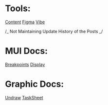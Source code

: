 # Tools:

[Content](https://drive.google.com/drive/u/0/folders/11QWmIIxUJbg_Vis6jPy9Z6sr6xsehC-8)
[Figma](https://www.figma.com/file/pC7hfJctn629zZ0fAsxXiq/Breakfree_app?node-id=6%3A36)
[Vibe](https://app.vibe.us/smart.RECENT/aNCo3nuV715mH287ogypLc/hnteH4T7-TkwhWlmo9AleI)

/_
Not Maintaining Update History of the Posts
_/

# MUI Docs:

[Breakpoints](https://mui.com/customization/breakpoints/)
[Display](https://mui.com/system/display/)

# Graphic Docs:

[Undraw](https://undraw.co/search)
[TaskSheet](https://docs.google.com/spreadsheets/d/1ssuo8oqDm911NDym64S8uV90v1oPxZ2QMYttnsuCA1k/edit#gid=0)
